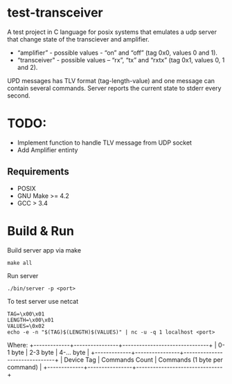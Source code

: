 # test-transceiver

A test project in C language for posix systems that emulates a udp server that
change state of the transciever and amplifier.
* “amplifier” - possible values - “on” and “off” (tag 0x0, values 0 and 1).
* “transceiver" - possible values – “rx”, “tx” and “rxtx” (tag 0x1, values 0, 1 and 2).

UPD messages has TLV format (tag-length-value) and one message can contain several commands.
Server reports the current state to stderr every second.

# TODO:
* Implement function to handle TLV message from UDP socket
* Add Amplifier entinty


## Requirements
* POSIX
* GNU Make >= 4.2
* GCC > 3.4


# Build & Run
Build server app via make
```
make all
```

Run server
```
./bin/server -p <port>
```

To test server use netcat
```
TAG=\x00\x01
LENGTH=\x00\x01
VALUES=\0x02
echo -e -n "$(TAG)$(LENGTH)$(VALUES)" | nc -u -q 1 localhost <port>
```
Where:
+-------------+----------------+-------------------------------+
|  0-1 byte   |    2-3 byte    |          4-... byte           |
+-------------+----------------+-------------------------------+
| Device Tag  | Commands Count | Commands (1 byte per command) |
+-------------+----------------+-------------------------------+
